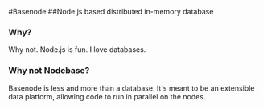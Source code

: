 #Basenode
##Node.js based distributed in-memory database

### Why?

Why not. Node.js is fun. I love databases. 

### Why not Nodebase?

Basenode is less and more than a database. It's meant to be an extensible data platform, allowing code to run in parallel on the nodes.

